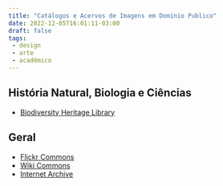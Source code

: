 ```yaml
---
title: "Catálogos e Acervos de Imagens em Domínio Publico"
date: 2022-12-05T16:01:11-03:00
draft: false
tags:
 - design
 - arte
 - acadêmico
---
```



## História Natural, Biologia e Ciências

+ [Biodiversity Heritage Library](https://www.biodiversitylibrary.org)
 

## Geral

+ [Flickr Commons](https://www.flickr.com/commons)
+ [Wiki Commons](https://commons.wikimedia.org)
+ [Internet Archive](https://archive.org/)
